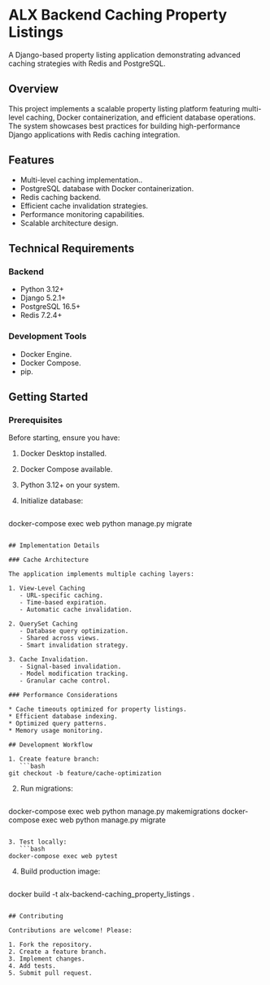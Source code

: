 # ALX Backend Caching Property Listings

A Django-based property listing application demonstrating advanced caching strategies with Redis and PostgreSQL.

## Overview

This project implements a scalable property listing platform featuring multi-level caching, Docker containerization, and efficient database operations. The system showcases best practices for building high-performance Django applications with Redis caching integration.


## Features

* Multi-level caching implementation..
* PostgreSQL database with Docker containerization.
* Redis caching backend.
* Efficient cache invalidation strategies.
* Performance monitoring capabilities.
* Scalable architecture design.


## Technical Requirements

### Backend

* Python 3.12+
* Django 5.2.1+
* PostgreSQL 16.5+
* Redis 7.2.4+

### Development Tools

* Docker Engine.
* Docker Compose.
* pip.

## Getting Started

### Prerequisites

Before starting, ensure you have:

1. Docker Desktop installed.
2. Docker Compose available.
3. Python 3.12+ on your system.

4. Initialize database:
   ```bash
docker-compose exec web python manage.py migrate
```

## Implementation Details

### Cache Architecture

The application implements multiple caching layers:

1. View-Level Caching
   - URL-specific caching.
   - Time-based expiration.
   - Automatic cache invalidation.

2. QuerySet Caching
   - Database query optimization.
   - Shared across views.
   - Smart invalidation strategy.

3. Cache Invalidation.
   - Signal-based invalidation.
   - Model modification tracking.
   - Granular cache control.

### Performance Considerations

* Cache timeouts optimized for property listings.
* Efficient database indexing.
* Optimized query patterns.
* Memory usage monitoring.

## Development Workflow

1. Create feature branch:
   ```bash
git checkout -b feature/cache-optimization
```

2. Run migrations:
   ```bash
docker-compose exec web python manage.py makemigrations
docker-compose exec web python manage.py migrate
```

3. Test locally:
   ```bash
docker-compose exec web pytest
```

4. Build production image:
   ```bash
docker build -t alx-backend-caching_property_listings .
```

## Contributing

Contributions are welcome! Please:

1. Fork the repository.
2. Create a feature branch.
3. Implement changes.
4. Add tests.
5. Submit pull request.